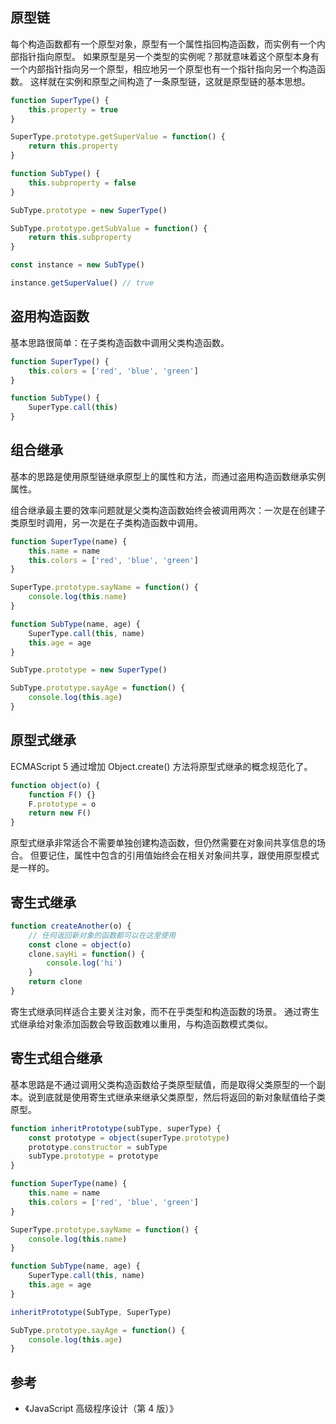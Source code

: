 ## 原型链

每个构造函数都有一个原型对象，原型有一个属性指回构造函数，而实例有一个内部指针指向原型。
如果原型是另一个类型的实例呢？那就意味着这个原型本身有一个内部指针指向另一个原型，相应地另一个原型也有一个指针指向另一个构造函数。
这样就在实例和原型之间构造了一条原型链，这就是原型链的基本思想。

```javascript
function SuperType() {
	this.property = true
}

SuperType.prototype.getSuperValue = function() {
	return this.property
}

function SubType() {
	this.subproperty = false
}

SubType.prototype = new SuperType()

SubType.prototype.getSubValue = function() {
	return this.subproperty
}

const instance = new SubType()

instance.getSuperValue() // true
```

## 盗用构造函数

基本思路很简单：在子类构造函数中调用父类构造函数。

```javascript
function SuperType() {
	this.colors = ['red', 'blue', 'green']
}

function SubType() {
	SuperType.call(this)
}
```

## 组合继承

基本的思路是使用原型链继承原型上的属性和方法，而通过盗用构造函数继承实例属性。

组合继承最主要的效率问题就是父类构造函数始终会被调用两次：一次是在创建子类原型时调用，另一次是在子类构造函数中调用。

```javascript
function SuperType(name) {
	this.name = name
	this.colors = ['red', 'blue', 'green']
}

SuperType.prototype.sayName = function() {
	console.log(this.name)
}

function SubType(name, age) {
	SuperType.call(this, name)
	this.age = age
}

SubType.prototype = new SuperType()

SubType.prototype.sayAge = function() {
	console.log(this.age)
}
```

## 原型式继承

ECMAScript 5 通过增加 Object.create() 方法将原型式继承的概念规范化了。

```javascript
function object(o) {
	function F() {}
	F.prototype = o
	return new F()
}
```

原型式继承非常适合不需要单独创建构造函数，但仍然需要在对象间共享信息的场合。
但要记住，属性中包含的引用值始终会在相关对象间共享，跟使用原型模式是一样的。

## 寄生式继承

```javascript
function createAnother(o) {
	// 任何返回新对象的函数都可以在这里使用
	const clone = object(o)
	clone.sayHi = function() {
		console.log('hi')
	}
	return clone
}
```

寄生式继承同样适合主要关注对象，而不在乎类型和构造函数的场景。
通过寄生式继承给对象添加函数会导致函数难以重用，与构造函数模式类似。

## 寄生式组合继承

基本思路是不通过调用父类构造函数给子类原型赋值，而是取得父类原型的一个副本。说到底就是使用寄生式继承来继承父类原型，然后将返回的新对象赋值给子类原型。

```javascript
function inheritPrototype(subType, superType) {
	const prototype = object(superType.prototype)
	prototype.constructor = subType
	subType.prototype = prototype
}
```

```javascript
function SuperType(name) {
	this.name = name
	this.colors = ['red', 'blue', 'green']
}

SuperType.prototype.sayName = function() {
	console.log(this.name)
}

function SubType(name, age) {
	SuperType.call(this, name)
	this.age = age
}

inheritPrototype(SubType, SuperType)

SubType.prototype.sayAge = function() {
	console.log(this.age)
}
```

## 参考

- 《JavaScript 高级程序设计（第 4 版）》
